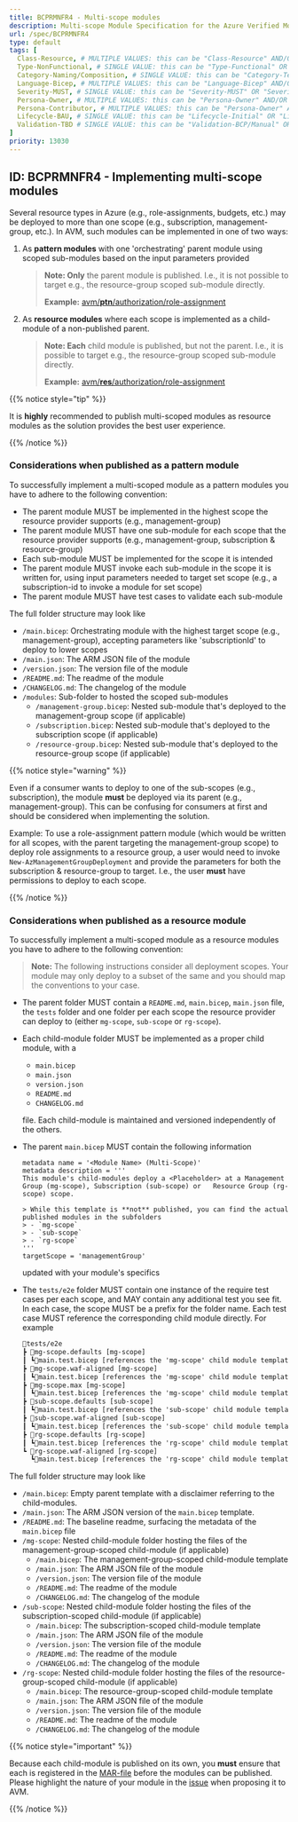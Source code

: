 ```yaml
---
title: BCPRMNFR4 - Multi-scope modules
description: Multi-scope Module Specification for the Azure Verified Modules (AVM) program
url: /spec/BCPRMNFR4
type: default
tags: [
  Class-Resource, # MULTIPLE VALUES: this can be "Class-Resource" AND/OR "Class-Pattern" AND/OR "Class-Utility"
  Type-NonFunctional, # SINGLE VALUE: this can be "Type-Functional" OR "Type-NonFunctional"
  Category-Naming/Composition, # SINGLE VALUE: this can be "Category-Testing" OR "Category-Telemetry" OR "Category-Contribution/Support" OR "Category-Documentation" OR "Category-CodeStyle" OR "Category-Naming/Composition" OR "Category-Inputs/Outputs" OR "Category-Release/Publishing"
  Language-Bicep, # MULTIPLE VALUES: this can be "Language-Bicep" AND/OR "Language-Terraform"
  Severity-MUST, # SINGLE VALUE: this can be "Severity-MUST" OR "Severity-SHOULD" OR "Severity-MAY"
  Persona-Owner, # MULTIPLE VALUES: this can be "Persona-Owner" AND/OR "Persona-Contributor"
  Persona-Contributor, # MULTIPLE VALUES: this can be "Persona-Owner" AND/OR "Persona-Contributor"
  Lifecycle-BAU, # SINGLE VALUE: this can be "Lifecycle-Initial" OR "Lifecycle-BAU" OR "Lifecycle-EOL"
  Validation-TBD # SINGLE VALUE: this can be "Validation-BCP/Manual" OR "Validation-BCP/CI/Informational" OR "Validation-BCP/CI/Enforced"
]
priority: 13030
---
```


## ID: BCPRMNFR4 - Implementing multi-scope modules

Several resource types in Azure (e.g., role-assignments, budgets, etc.) may be deployed to more than one scope (e.g., subscription, management-group, etc.).
In AVM, such modules can be implemented in one of two ways:
1. As **pattern modules** with one 'orchestrating' parent module using scoped sub-modules based on the input parameters provided

   > **Note: Only** the parent module is published. I.e., it is not possible to target e.g., the resource-group scoped sub-module directly.
   >
   > **Example:** [avm/<b>ptn</b>/authorization/role-assignment](https://github.com/Azure/bicep-registry-modules/tree/main/avm/ptn/authorization/role-assignment)
1. As **resource modules** where each scope is implemented as a child-module of a non-published parent.

   > **Note: Each** child module is published, but not the parent. I.e., it is possible to target e.g., the resource-group scoped sub-module directly.
   >
   > **Example:** [avm/<b>res</b>/authorization/role-assignment](https://github.com/Azure/bicep-registry-modules/tree/main/avm/res/authorization/role-assignment)

{{% notice style="tip" %}}

It is **highly** recommended to publish multi-scoped modules as resource modules as the solution provides the best user experience.

{{% /notice %}}

### Considerations when published as a pattern module

To successfully implement a multi-scoped module as a pattern modules you have to adhere to the following convention:
- The parent module MUST be implemented in the highest scope the resource provider supports (e.g., management-group)
- The parent module MUST have one sub-module for each scope that the resource provider supports (e.g., management-group, subscription & resource-group)
- Each sub-module MUST be implemented for the scope it is intended
- The parent module MUST invoke each sub-module in the scope it is written for, using input parameters needed to target set scope (e.g., a subscription-id to invoke a module for set scope)
- The parent module MUST have test cases to validate each sub-module

The full folder structure may look like
- `/main.bicep`: Orchestrating module with the highest target scope (e.g., management-group), accepting parameters like 'subscriptionId' to deploy to lower scopes
- `/main.json`: The ARM JSON file of the module
- `/version.json`: The version file of the module
- `/README.md`: The readme of the module
- `/CHANGELOG.md`: The changelog of the module
- `/modules`: Sub-folder to hosted the scoped sub-modules
  - `/management-group.bicep`: Nested sub-module that's deployed to the management-group scope (if applicable)
  - `/subscription.bicep`: Nested sub-module that's deployed to the subscription scope (if applicable)
  - `/resource-group.bicep`: Nested sub-module that's deployed to the resource-group scope (if applicable)

{{% notice style="warning" %}}

Even if a consumer wants to deploy to one of the sub-scopes (e.g., subscription), the module **must** be deployed via its parent (e.g., management-group). This can be confusing for consumers at first and should be considered when implementing the solution.

Example: To use a role-assignment pattern module (which would be written for all scopes, with the parent targeting the management-group scope) to deploy role assignments to a resource group, a user would need to invoke `New-AzManagementGroupDeployment` and provide the parameters for both the subscription & resource-group to target. I.e., the user **must** have permissions to deploy to each scope.

{{% /notice %}}

### Considerations when published as a resource module

To successfully implement a multi-scoped module as a resource modules you have to adhere to the following convention:

> **Note:** The following instructions consider all deployment scopes. Your module may only deploy to a subset of the same and you should map the conventions to your case.

- The parent folder MUST contain a `README.md`, `main.bicep`, `main.json` file, the `tests` folder and one folder per each scope the resource provider can deploy to (either `mg-scope`, `sub-scope` or `rg-scope`).
- Each child-module folder MUST be implemented as a proper child module, with a
  - `main.bicep`
  - `main.json`
  - `version.json`
  - `README.md`
  - `CHANGELOG.md`

  file. Each child-module is maintained and versioned independently of the others.

- The parent `main.bicep` MUST contain the following information

  ```bicep
  metadata name = '<Module Name> (Multi-Scope)'
  metadata description = '''
  This module's child-modules deploy a <Placeholder> at a Management Group (mg-scope), Subscription (sub-scope) or   Resource Group (rg-scope) scope.

  > While this template is **not** published, you can find the actual published modules in the subfolders
  > - `mg-scope`
  > - `sub-scope`
  > - `rg-scope`
  '''
  targetScope = 'managementGroup'
  ```

  updated with your module's specifics

- The `tests/e2e` folder MUST contain one instance of the require test cases per each scope, and MAY contain any additional test you see fit. In each case, the scope MUST be a prefix for the folder name. Each test case MUST reference the corresponding child module directly. For example
  ```txt
  📂tests/e2e
  ┣ 📂mg-scope.defaults [mg-scope]
  ┃ ┗📄main.test.bicep [references the 'mg-scope' child module template: '../../../mg-scope/main.bicep']
  ┣ 📂mg-scope.waf-aligned [mg-scope]
  ┃ ┗📄main.test.bicep [references the 'mg-scope' child module template: '../../../mg-scope/main.bicep']
  ┣ 📂mg-scope.max [mg-scope]
  ┃ ┗📄main.test.bicep [references the 'mg-scope' child module template: '../../../mg-scope/main.bicep']
  ┣ 📂sub-scope.defaults [sub-scope]
  ┃ ┗📄main.test.bicep [references the 'sub-scope' child module template: '../../../sub-scope/main.bicep']
  ┣ 📂sub-scope.waf-aligned [sub-scope]
  ┃ ┗📄main.test.bicep [references the 'sub-scope' child module template: '../../../sub-scope/main.bicep']
  ┣ 📂rg-scope.defaults [rg-scope]
  ┃ ┗📄main.test.bicep [references the 'rg-scope' child module template: '../../../rg-scope/main.bicep']
  ┗ 📂rg-scope.waf-aligned [rg-scope]
    ┗📄main.test.bicep [references the 'rg-scope' child module template: '../../../rg-scope/main.bicep']
  ```

The full folder structure may look like
- `/main.bicep`: Empty parent template with a disclaimer referring to the child-modules.
- `/main.json`: The ARM JSON version of the `main.bicep` template.
- `/README.md`: The baseline readme, surfacing the metadata of the `main.bicep` file
- `/mg-scope`: Nested child-module folder hosting the files of the management-group-scoped child-module (if applicable)
  - `/main.bicep`: The management-group-scoped child-module template
  - `/main.json`: The ARM JSON file of the module
  - `/version.json`: The version file of the module
  - `/README.md`: The readme of the module
  - `/CHANGELOG.md`: The changelog of the module
- `/sub-scope`: Nested child-module folder hosting the files of the subscription-scoped child-module (if applicable)
  - `/main.bicep`: The subscription-scoped child-module template
  - `/main.json`: The ARM JSON file of the module
  - `/version.json`: The version file of the module
  - `/README.md`: The readme of the module
  - `/CHANGELOG.md`: The changelog of the module
- `/rg-scope`: Nested child-module folder hosting the files of the resource-group-scoped child-module (if applicable)
  - `/main.bicep`: The resource-group-scoped child-module template
  - `/main.json`: The ARM JSON file of the module
  - `/version.json`: The version file of the module
  - `/README.md`: The readme of the module
  - `/CHANGELOG.md`: The changelog of the module


{{% notice style="important" %}}

Because each child-module is published on its own, you **must** ensure that each is registered in the [MAR-file](https://github.com/microsoft/mcr/blob/main/teams/bicep/bicep.yml) before the modules can be published. Please highlight the nature of your module in the [issue](https://github.com/Azure/Azure-Verified-Modules/issues/new?template=3_module_proposal_avm.yml) when proposing it to AVM.

{{% /notice %}}
